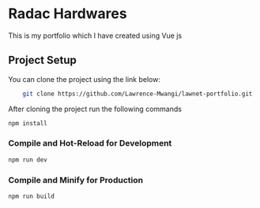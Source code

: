 # Radac Hardwares
This is my portfolio which I have created using Vue js


## Project Setup
You can clone the project using the link below:

```sh
    git clone https://github.com/Lawrence-Mwangi/lawnet-portfolio.git

```

After cloning the project run the following commands

```sh
npm install
```

### Compile and Hot-Reload for Development

```sh
npm run dev
```

### Compile and Minify for Production

```sh
npm run build
```
